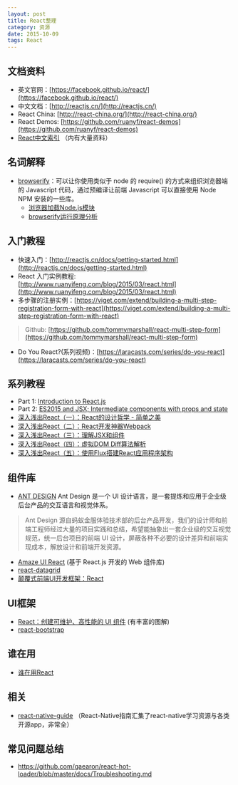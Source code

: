 ```yaml
---
layout: post
title: React整理
category: 资源
date: 2015-10-09
tags: React
---
```


## 文档资料
 * 英文官网：[https://facebook.github.io/react/](https://facebook.github.io/react/)
 * 中文文档：[http://reactjs.cn/](http://reactjs.cn/)
 * React China: [http://react-china.org/](http://react-china.org/)
 * React Demos: [https://github.com/ruanyf/react-demos](https://github.com/ruanyf/react-demos)
 * [React中文索引](http://nav.react-china.org/) （内有大量资料）
 
## 名词解释

 * [browserify](http://browserify.org/)：可以让你使用类似于 node 的 require() 的方式来组织浏览器端的 Javascript 代码，通过预编译让前端 Javascript 可以直接使用 Node NPM 安装的一些库。
 	* [浏览器加载Node.js模块](http://javascript.ruanyifeng.com/tool/browserify.html)
 	* [browserify运行原理分析](http://www.alloyteam.com/2014/10/browserify-yun-xing-yuan-li-fen-xi/)
 
 
## 入门教程 
 * 快速入门：[http://reactjs.cn/docs/getting-started.html](http://reactjs.cn/docs/getting-started.html)
 * React 入门实例教程: [http://www.ruanyifeng.com/blog/2015/03/react.html](http://www.ruanyifeng.com/blog/2015/03/react.html)
 * 多步骤的注册实例：[https://viget.com/extend/building-a-multi-step-registration-form-with-react](https://viget.com/extend/building-a-multi-step-registration-form-with-react)  
  > Github: [https://github.com/tommymarshall/react-multi-step-form](https://github.com/tommymarshall/react-multi-step-form)
 * Do You React?(系列视频)：[https://laracasts.com/series/do-you-react](https://laracasts.com/series/do-you-react) 

## 系列教程
  * Part 1: [Introduction to React.js](http://smashingboxes.com/ideas/learn-react-part-1)
  * Part 2: [ES2015 and JSX; Intermediate components with props and state](http://smashingboxes.com/ideas/learn-react-part-2)
  * [深入浅出React（一）：React的设计哲学 - 简单之美](http://www.infoq.com/cn/articles/react-art-of-simplity?utm_source=infoq&utm_medium=related_content_link&utm_campaign=relatedContent_articles_clk)
  * [深入浅出React（二）：React开发神器Webpack](http://www.infoq.com/cn/articles/react-and-webpack?utm_source=infoq&utm_medium=related_content_link&utm_campaign=relatedContent_articles_clk)
  * [深入浅出React（三）：理解JSX和组件](http://www.infoq.com/cn/articles/react-jsx-and-component?utm_source=infoq&utm_medium=related_content_link&utm_campaign=relatedContent_articles_clk)
  * [深入浅出React（四）：虚拟DOM Diff算法解析](http://www.infoq.com/cn/articles/react-dom-diff?utm_source=infoq&utm_medium=related_content_link&utm_campaign=relatedContent_articles_clk)
  * [深入浅出React（五）：使用Flux搭建React应用程序架构](http://www.infoq.com/cn/articles/react-flux?utm_source=infoq&utm_medium=related_content_link&utm_campaign=relatedContent_articles_clk)
 	
 	
## 组件库 	
 * [ANT DESIGN](http://ant.design/) Ant Design 是一个 UI 设计语言，是一套提炼和应用于企业级后台产品的交互语言和视觉体系。
 > Ant Design 源自蚂蚁金服体验技术部的后台产品开发，我们的设计师和前端工程师经过大量的项目实践和总结，希望能抽象出一套企业级的交互视觉规范，统一后台项目的前端 UI 设计，屏蔽各种不必要的设计差异和前端实现成本，解放设计和前端开发资源。
 * [Amaze UI React](http://amazeui.org/react/) (基于 React.js 开发的 Web 组件库)
 * [react-datagrid](https://github.com/zippyui/react-datagrid)
 * [颠覆式前端UI开发框架：React](http://www.infoq.com/cn/articles/subversion-front-end-ui-development-framework-react)
 
## UI框架 
 * [React：创建可维护、高性能的 UI 组件](http://www.ibm.com/developerworks/cn/web/wa-react-intro/index.html)  (有丰富的图解)
 * [react-bootstrap](http://react-bootstrap.github.io/)
 
## 谁在用
 * [谁在用React](https://github.com/facebook/react/wiki/Sites-Using-React) 
 
## 相关
 * [react-native-guide](https://github.com/ele828/react-native-guide) （React-Native指南汇集了react-native学习资源与各类开源app，非常全） 
 
## 常见问题总结
 
 * https://github.com/gaearon/react-hot-loader/blob/master/docs/Troubleshooting.md 
